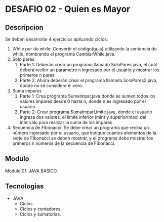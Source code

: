 # DESAFIO 02 - Quien es Mayor

## Descripcion
Se deben desarrollar 4 ejercicios aplicando ciclos:

1. While por do while: Convertir el código(guia) utilizando la sentencia do while, nombrando el programa CambiarWhile.java.
2. Solo pares: 
	1. Parte 1: Deberán crear un programa llamado SoloPares.java, el cuál deberá recibir un parámetro n ingresado por el usuario y mostrar los primeros n pares.
	2. Parte 2:  Ahora deberán crear el programa llamado SoloPares2.java, donde no se considere el cero.
3. Suma impares
	1. Parte 1: Crea programa SumaImpar.java donde se sumen todos los valores impares desde 0 hasta n, donde n es ingresado por el usuario.
	2. Parte 2: Crear programa SumaImparLimite.java, donde el usuario ingresa dos valores, el límite inferior (min) y superior(max) del intervalo para realizar la suma de los impares.
4. Secuencia de Fibonacci: Se debe crear un programa que reciba un número ingresado por el usuario, que indique cuántos elementos de la serie de Fibonacci se deben mostrar, y el programa debe mostrar los primeros n números de la secuencia de Fibonacci.

## Modulo
Modulo 01: JAVA BASICO

## Tecnologias
- JAVA
	- Ciclos.
	- Ciclos y contadores.
	- Ciclos y sumatorias.
